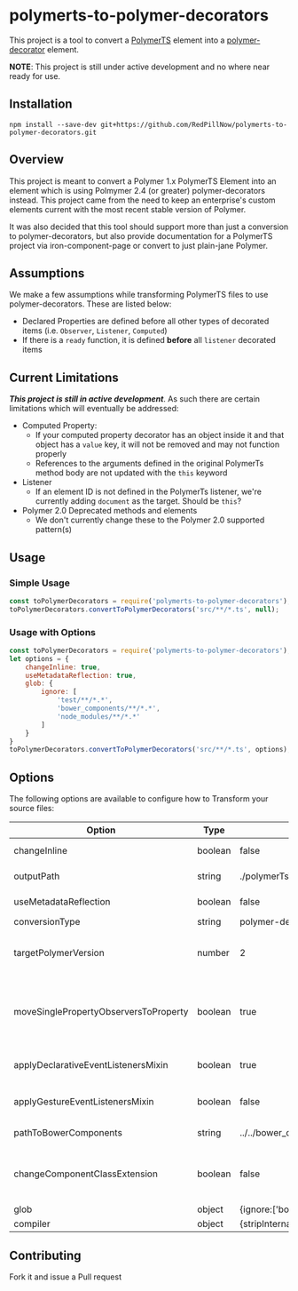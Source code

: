 # polymerts-to-polymer-decorators

This project is a tool to convert a [PolymerTS](https://github.com/nippur72/PolymerTS#observe) element into a [polymer-decorator](https://github.com/Polymer/polymer-decorators#observetargets-string) element.

**NOTE**: This project is still under active development and no where near ready for use.

## Installation

```cli
npm install --save-dev git+https://github.com/RedPillNow/polymerts-to-polymer-decorators.git
```

## Overview

This project is meant to convert a Polymer 1.x PolymerTS Element into an element which is using Polmymer 2.4 (or greater) polymer-decorators instead. This project came from the need to keep an enterprise's custom elements current with the most recent stable version of Polymer.

It was also decided that this tool should support more than just a conversion to polymer-decorators, but also provide documentation for a PolymerTS project via iron-component-page or convert to just plain-jane Polymer.

## Assumptions

We make a few assumptions while transforming PolymerTS files to use polymer-decorators. These are listed below:

* Declared Properties are defined before all other types of decorated items (i.e. `Observer`, `Listener`, `Computed`)
* If there is a `ready` function, it is defined **before** all `listener` decorated items

##  Current Limitations

**_This project is still in active development_**. As such there are certain limitations which will eventually be addressed:

* Computed Property:
	* If your computed property decorator has an object inside it and that object has a `value` key, it will not be removed and may not function properly
	* References to the arguments defined in the original PolymerTs method body are not updated with the `this` keyword
* Listener
	* If an element ID is not defined in the PolymerTs listener, we're currently adding `document` as the target. Should be `this`?
* Polymer 2.0 Deprecated methods and elements
	* We don't currently change these to the Polymer 2.0 supported pattern(s)

## Usage

### Simple Usage

```js
const toPolymerDecorators = require('polymerts-to-polymer-decorators');
toPolymerDecorators.convertToPolymerDecorators('src/**/*.ts', null);
```

### Usage with Options

```js
const toPolymerDecorators = require('polymerts-to-polymer-decorators');
let options = {
	changeInline: true,
	useMetadataReflection: true,
	glob: {
		ignore: [
			'test/**/*.*',
			'bower_components/**/*.*',
			'node_modules/**/*.*'
		]
	}
}
toPolymerDecorators.convertToPolymerDecorators('src/**/*.ts', options);
```

## Options

The following options are available to configure how to Transform your source files:

| Option | Type | Default | Description |
|--------|------|---------|-------------|
|changeInline|boolean|false|Set to true to overwrite the original source file|
|outputPath|string|./polymerTsToPolymerDecoratorsOutput/|The path where you want the converted files placed|
|useMetadataReflection|boolean|false|Set to true to use the Metadata Reflection API|
|conversionType|string|polymer-decorators|Currently not used|
|targetPolymerVersion|number|2|The target version of Polymer to convert your source files to. Currently only version 2 is supported|
|moveSinglePropertyObserversToProperty|boolean|true|If an `@observe` tag is only watching 1 property add an `observe` property to the property it's observing and remove the `@observe` decorator if true|
|applyDeclarativeEventListenersMixin|boolean|true|If true will add the DeclarativeEventListenersMixin to the class|
|applyGestureEventListenersMixin|boolean|false|If true will add the GestureEventListenersMixin to the class|
|pathToBowerComponents|string|../../bower_components|Path to the bower_components directory|
|changeComponentClassExtension|boolean|false|If true and the component class doesn't extend `Polymer.Element` the extension class will be replaced with `Polymer.Element`|
|glob|object|{ignore:['bower_components/**/*.*','node_modules/**/*.*']|Files we should ignore|
|compiler|object|{stripInternal:true,target:ts.ScriptTarget.ES5,experimentalDecorators:true,listEmittedFiles:true}|TypeScript Compiler options|

## Contributing

Fork it and issue a Pull request

